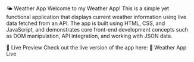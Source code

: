 🌤️ Weather App
Welcome to my Weather App! This is a simple yet functional application that displays current weather information using live data fetched from an API. The app is built using HTML, CSS, and JavaScript, and demonstrates core front-end development concepts such as DOM manipulation, API integration, and working with JSON data.

🚀 Live Preview
Check out the live version of the app here:
🔗 Weather App Live

